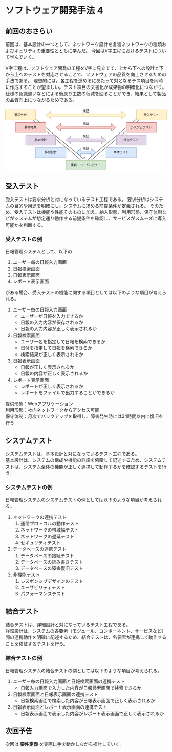 # ソフトウェア開発手法 4

## 前回のおさらい
前回は、基本設計の一つとして、ネットワーク設計を各種ネットワークの種類およびキュリティの重要性とともに学んだ。
今回はV字工程におけるテストについて学んでいく。

V字工程は、ソフトウェア開発の工程をV字に見立てて、上から下への設計と下から上へのテストを対応させることで、ソフトウェアの品質を向上させるための手法である。
理想的には。各工程を進めるにあたって対となるテス項目を同時に作成することが望ましい。テスト項目の文書化が成果物の明確化につながり。仕様の認識違いなどによる後戻り工数の低減を図ることができ、結果として製品の品質向上につながるためである。

![Vモデル開発](./img/v-model-development.png)

## 受入テスト
受入テストは要求分析と対になっているテスト工程である。
要求分析はシステムの目的や用途を明確にし、システムに求める前提条件が定義される。
そのため、受入テストは機能や性能そのものに加え、納入形態、利用形態、保守体制などがシステムが想定通り動作する前提条件を確認し、サービスがスムーズに導入可能かを判断する。

### 受入テストの例
日報管理システムとして、以下の

1. ユーザー毎の日報入力画面
1. 日報検索画面
1. 日報表示画面
1. レポート表示画面

がある場合、受入テストの機能に関する項目としては以下のような項目が考えられる。

1. ユーザー毎の日報入力画面
    - ユーザーが日報を入力できるか
    - 日報の入力内容が保存されるか
    - 日報の入力内容が正しく表示されるか
1. 日報検索画面
    - ユーザー名を指定して日報を検索できるか
    - 日付を指定して日報を検索できるか
    - 検索結果が正しく表示されるか
1. 日報表示画面
    - 日報が正しく表示されるか
    - 日報の内容が正しく表示されるか
1. レポート表示画面
    - レポートが正しく表示されるか
    - レポートをファイルで出力することができるか
    
提供形態：Webアプリケーション  
利用形態：社内ネットワークからアクセス可能  
保守体制：月次でバックアップを取得し、障害発生時には24時間以内に復旧を行う  

## システムテスト
システムテストは、基本設計と対になっているテスト工程である。  
基本設計は、システムの構成や機能の詳細を俯瞰して記述するため、システムテストは、システム全体の機能が正しく連携して動作するかを確認するテストを行う。

### システムテストの例
日報管理システムのシステムテストの例としては以下のような項目が考えられる。

1. ネットワークの連携テスト
    1. 通信プロトコルの動作テスト
    1. ネットワークの帯域幅テスト
    1. ネットワークの遅延テスト
    1. セキュリティテスト
1. データベースの連携テスト
    1. データベースの接続テスト
    1. データベースの読み書きテスト
    1. データベースの障害復旧テスト
1. 非機能テスト
    1. レスポンシブデザインのテスト
    1. ユーザビリティテスト
    1. パフォーマンステスト

## 結合テスト
結合テストは、詳細設計と対になっているテスト工程である。  
詳細設計は、システムの各要素（モジュール、コンポーネント、サービスなど）間の連携動作を明確に記述するため、結合テストは、各要素が連携して動作することを検証するテストを行う。

### 結合テストの例
日報管理システムの結合テストの例としては以下のような項目が考えられる。

1. ユーザー毎の日報入力画面と日報検索画面の連携テスト
    - 日報入力画面で入力した内容が日報検索画面で検索できるか
1. 日報検索画面と日報表示画面の連携テスト
    - 日報検索画面で検索した内容が日報表示画面で正しく表示されるか
1. 日報表示画面とレポート表示画面の連携テスト
    - 日報表示画面で表示した内容がレポート表示画面で正しく表示されるか

## 次回予告
次回は **要件定義** を実際に手を動かしながら検討していく。
